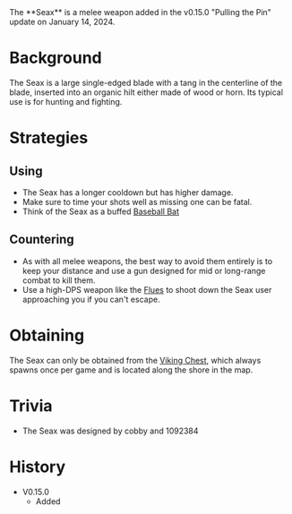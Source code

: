 <Stub />
The **Seax** is a melee weapon added in the v0.15.0 "Pulling the Pin" update on January 14, 2024.

# Background

The Seax is a large single-edged blade with a tang in the centerline of the blade, inserted into an organic hilt either made of wood or horn. Its typical use is for hunting and fighting.

# Strategies

## Using 
 - The Seax has a longer cooldown but has higher damage.
 - Make sure to time your shots well as missing one can be fatal.
 - Think of the Seax as a buffed [Baseball Bat](/weapons/melee/baseball_bat)

## Countering

- As with all melee weapons, the best way to avoid them entirely is to keep your distance and use a gun designed for mid or long-range combat to kill them.
 - Use a high-DPS weapon like the [Flues](/weapons/guns/flues) to shoot down the Seax user approaching you if you can't escape.
 

# Obtaining

The Seax can only be obtained from the [Viking Chest](/obstacles/viking_chest), which always spawns once per game and is located along the shore in the map. 

# Trivia

- The Seax was designed by cobby and 1092384

# History

 - V0.15.0
   - Added
